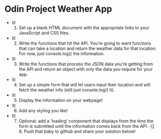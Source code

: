 # Odin Project Weather App

-[x] 1. Set up a blank HTML document with the appropriate links to your JavaScript and CSS files.
-[x] 2. Write the functions that hit the API. You’re going to want functions that can take a location and return the weather data for that location. For now, just console.log() the information.
-[x] 3. Write the functions that process the JSON data you’re getting from the API and return an object with only the data you require for your app.
-[x] 4. Set up a simple form that will let users input their location and will fetch the weather info (still just console.log() it).
-[x] 5. Display the information on your webpage!
-[x] 6. Add any styling you like!
-[x] 7. Optional: add a ‘loading’ component that displays from the time the form is submitted until the information comes back from the API.
-[] 8. Push that baby to github and share your solution below!

